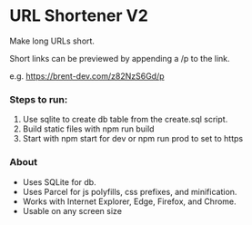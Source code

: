 # URL Shortener V2

Make long URLs short.

Short links can be previewed by appending a /p to the link.

e.g. https://brent-dev.com/z82NzS6Gd/p

### Steps to run:

1. Use sqlite to create db table from the create.sql script.
2. Build static files with npm run build
3. Start with npm start for dev or npm run prod to set to https

### About

- Uses SQLite for db.
- Uses Parcel for js polyfills, css prefixes, and minification.
- Works with Internet Explorer, Edge, Firefox, and Chrome.
- Usable on any screen size
